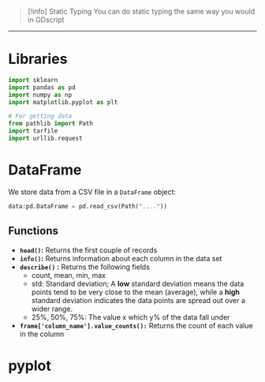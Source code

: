 > [!info] Static Typing
> You can do static typing the same way you would in GDscript

---

# Libraries
```py
import sklearn
import pandas as pd
import numpy as np
import matplotlib.pyplot as plt

# For getting data
from pathlib import Path
import tarfile
import urllib.request
```

# DataFrame
We store data from a CSV file in a `DataFrame` object:
```py
data:pd.DataFrame = pd.read_csv(Path("...."))
```

## Functions
- **`head()`:** Returns the first couple of records
- **`info()`:** Returns information about each column in the data set
- **`describe()` :** Returns the following fields
	- count, mean, min, max
	- std: Standard deviation; A **low** standard deviation means the data points tend to be very close to the mean (average), while a **high** standard deviation indicates the data points are spread out over a wider range.
	- 25%, 50%, 75%: The value x which y% of the data fall under
- **`frame['column_name'].value_counts():`** Returns the count of each value in the column

# pyplot
